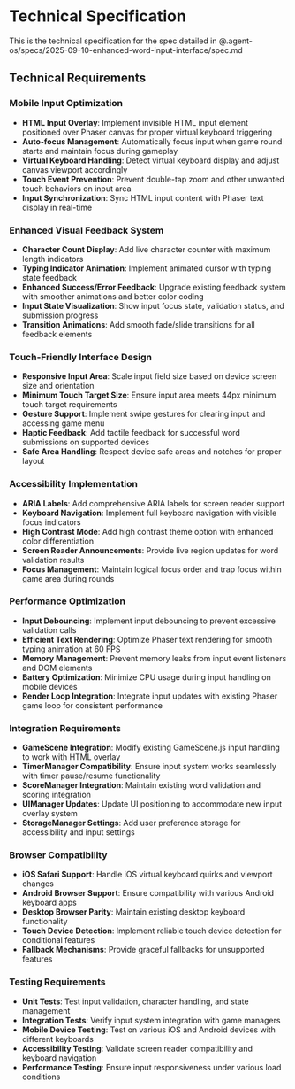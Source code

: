 # Technical Specification

This is the technical specification for the spec detailed in @.agent-os/specs/2025-09-10-enhanced-word-input-interface/spec.md

## Technical Requirements

### Mobile Input Optimization
- **HTML Input Overlay**: Implement invisible HTML input element positioned over Phaser canvas for proper virtual keyboard triggering
- **Auto-focus Management**: Automatically focus input when game round starts and maintain focus during gameplay
- **Virtual Keyboard Handling**: Detect virtual keyboard display and adjust canvas viewport accordingly
- **Touch Event Prevention**: Prevent double-tap zoom and other unwanted touch behaviors on input area
- **Input Synchronization**: Sync HTML input content with Phaser text display in real-time

### Enhanced Visual Feedback System
- **Character Count Display**: Add live character counter with maximum length indicators
- **Typing Indicator Animation**: Implement animated cursor with typing state feedback
- **Enhanced Success/Error Feedback**: Upgrade existing feedback system with smoother animations and better color coding
- **Input State Visualization**: Show input focus state, validation status, and submission progress
- **Transition Animations**: Add smooth fade/slide transitions for all feedback elements

### Touch-Friendly Interface Design
- **Responsive Input Area**: Scale input field size based on device screen size and orientation
- **Minimum Touch Target Size**: Ensure input area meets 44px minimum touch target requirements
- **Gesture Support**: Implement swipe gestures for clearing input and accessing game menu
- **Haptic Feedback**: Add tactile feedback for successful word submissions on supported devices
- **Safe Area Handling**: Respect device safe areas and notches for proper layout

### Accessibility Implementation
- **ARIA Labels**: Add comprehensive ARIA labels for screen reader support
- **Keyboard Navigation**: Implement full keyboard navigation with visible focus indicators
- **High Contrast Mode**: Add high contrast theme option with enhanced color differentiation
- **Screen Reader Announcements**: Provide live region updates for word validation results
- **Focus Management**: Maintain logical focus order and trap focus within game area during rounds

### Performance Optimization
- **Input Debouncing**: Implement input debouncing to prevent excessive validation calls
- **Efficient Text Rendering**: Optimize Phaser text rendering for smooth typing animation at 60 FPS
- **Memory Management**: Prevent memory leaks from input event listeners and DOM elements
- **Battery Optimization**: Minimize CPU usage during input handling on mobile devices
- **Render Loop Integration**: Integrate input updates with existing Phaser game loop for consistent performance

### Integration Requirements
- **GameScene Integration**: Modify existing GameScene.js input handling to work with HTML overlay
- **TimerManager Compatibility**: Ensure input system works seamlessly with timer pause/resume functionality
- **ScoreManager Integration**: Maintain existing word validation and scoring integration
- **UIManager Updates**: Update UI positioning to accommodate new input overlay system
- **StorageManager Settings**: Add user preference storage for accessibility and input settings

### Browser Compatibility
- **iOS Safari Support**: Handle iOS virtual keyboard quirks and viewport changes
- **Android Browser Support**: Ensure compatibility with various Android keyboard apps
- **Desktop Browser Parity**: Maintain existing desktop keyboard functionality
- **Touch Device Detection**: Implement reliable touch device detection for conditional features
- **Fallback Mechanisms**: Provide graceful fallbacks for unsupported features

### Testing Requirements
- **Unit Tests**: Test input validation, character handling, and state management
- **Integration Tests**: Verify input system integration with game managers
- **Mobile Device Testing**: Test on various iOS and Android devices with different keyboards
- **Accessibility Testing**: Validate screen reader compatibility and keyboard navigation
- **Performance Testing**: Ensure input responsiveness under various load conditions